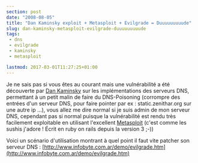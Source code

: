 ```yaml
---
section: post
date: "2008-08-05"
title: "Dan Kaminsky exploit + Metasploit + Evilgrade = Duuuuuuuuude"
slug: dan-kaminsky-metasploit-evilgrade-duuuuuuuuude
tags:
 - dns
 - evilgrade
 - kaminsky
 - metasploit

lastmod: 2017-03-01T11:27:25+01:00
---
```


Je ne sais pas si vous êtes au courant mais une vulnérabilité a été découverte par [Dan Kaminsky](http://www.doxpara.com/) sur les implémentations des serveurs DNS, permettant à un petit malin de faire du DNS-Poisoning (corrompre des entrées d'un serveur DNS, pour faire pointer par ex : static.zenithar.org sur une autre ip ...), vous allez me dire normal si je suis admin de mon serveur DNS, cependant pas si normal puisque la vulnérabilité est rendu très facilement exploitable en utilisant l'excellent [Metasploit](http://www.metasploit.com/) (c'est comme les sushis j'adore ! Écrit en ruby on rails depuis la version 3 ;-))

Voici un scénario d'utilisation montrant à quel point il faut vite patcher son serveur DNS :
[http://www.infobyte.com.ar/demo/evilgrade.htm](http://www.infobyte.com.ar/demo/evilgrade.htm)
